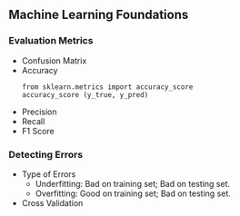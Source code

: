 ## Machine Learning Foundations
### Evaluation Metrics
- Confusion Matrix
- Accuracy
  ```
  from sklearn.metrics import accuracy_score
  accuracy_score (y_true, y_pred)
  ```
- Precision
- Recall
- F1 Score

### Detecting Errors
- Type of Errors
  - Underfitting: Bad on training set; Bad on testing set.
  - Overfitting: Good on training set; Bad on testing set.
- Cross Validation
